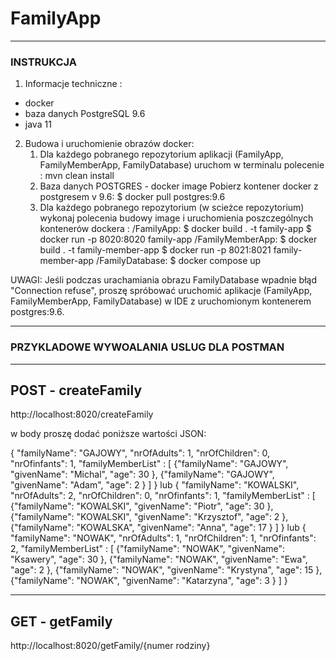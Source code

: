 # FamilyApp
-------------------------------------------------------------------
### INSTRUKCJA ###

1. Informacje techniczne :
- docker
- baza danych PostgreSQL 9.6
- java 11

2. Budowa i uruchomienie obrazów docker:
    1. Dla każdego pobranego repozytorium aplikacji (FamilyApp, FamilyMemberApp, FamilyDatabase) uruchom w terminalu
    polecenie :  mvn clean install
    2. Baza danych POSTGRES - docker image
        Pobierz kontener docker z postgresem v 9.6:
        $ docker pull postgres:9.6
    3. Dla każdego pobranego repozytorium (w scieżce repozytorium) wykonaj polecenia budowy image i uruchomienia
     poszczególnych kontenerów dockera :
    /FamilyApp:
        $ docker build . -t family-app
        $ docker run -p 8020:8020 family-app
    /FamilyMemberApp:
         $ docker build . -t family-member-app
         $ docker run -p 8021:8021 family-member-app
     /FamilyDatabase:
          $ docker compose up

UWAGI:  Jeśli podczas urachamiania obrazu FamilyDatabase wpadnie błąd "Connection refuse", proszę spróbować
        uruchomić aplikacje (FamilyApp, FamilyMemberApp, FamilyDatabase) w IDE z uruchomionym kontenerem postgres:9.6.

---------------------------------------------------------------------

### PRZYKLADOWE WYWOALANIA USLUG DLA POSTMAN ####
------------------------------
POST -  createFamily
------------------------------
 http://localhost:8020/createFamily

 w body proszę dodać poniższe wartości JSON:

 {
    "familyName": "GAJOWY",
    "nrOfAdults": 1,
    "nrOfChildren": 0,
    "nrOfinfants": 1,
    "familyMemberList" : [
        {"familyName": "GAJOWY",
        "givenName": "Michal",
        "age": 30
        },
        {"familyName": "GAJOWY",
        "givenName": "Adam",
        "age": 2
        }
    ]
}
 lub
{
    "familyName": "KOWALSKI",
    "nrOfAdults": 2,
    "nrOfChildren": 0,
    "nrOfinfants": 1,
    "familyMemberList" : [
        {"familyName": "KOWALSKI",
        "givenName": "Piotr",
        "age": 30
        },
        {"familyName": "KOWALSKI",
        "givenName": "Krzysztof",
        "age": 2
        },
        {"familyName": "KOWALSKA",
        "givenName": "Anna",
        "age": 17
        }
    ]
}
lub
{
    "familyName": "NOWAK",
    "nrOfAdults": 1,
    "nrOfChildren": 1,
    "nrOfinfants": 2,
    "familyMemberList" : [
        {"familyName": "NOWAK",
        "givenName": "Ksawery",
        "age": 30
        },
        {"familyName": "NOWAK",
        "givenName": "Ewa",
        "age": 2
        },
        {"familyName": "NOWAK",
        "givenName": "Krystyna",
        "age": 15
        },
        {"familyName": "NOWAK",
        "givenName": "Katarzyna",
        "age": 3
        }
    ]
}

-----------------------------------------
GET - getFamily
-----------------------------------------
http://localhost:8020/getFamily/{numer rodziny}